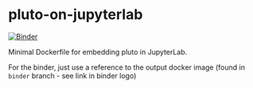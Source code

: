 # pluto-on-jupyterlab

[![Binder](https://mybinder.org/badge_logo.svg)](https://mybinder.org/v2/gh/pankgeorg/pluto-on-jupyterlab/binder)

Minimal Dockerfile for embedding pluto in JupyterLab.

For the binder, just use a reference to the output docker image (found in `binder` branch - see link in binder logo) 

